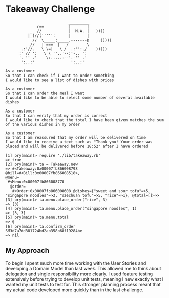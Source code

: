 Takeaway Challenge
==================
```
                            _________
              r==           |       |
           _  //            |  M.A. |   ))))
          |_)//(''''':      |       |
            //  \_____:_____.-------D     )))))
           //   | ===  |   /        \
       .:'//.   \ \=|   \ /  .:'':./    )))))
      :' // ':   \ \ ''..'--:'-.. ':
      '. '' .'    \:.....:--'.-'' .'
       ':..:'                ':..:'

 ```
 ```
 As a customer
 So that I can check if I want to order something
 I would like to see a list of dishes with prices

 As a customer
 So that I can order the meal I want
 I would like to be able to select some number of several available dishes

 As a customer
 So that I can verify that my order is correct
 I would like to check that the total I have been given matches the sum of the various dishes in my order

 As a customer
 So that I am reassured that my order will be delivered on time
 I would like to receive a text such as "Thank you! Your order was placed and will be delivered before 18:52" after I have ordered
 ```
 ```
 [1] pry(main)> require './lib/takeaway.rb'
=> true
[2] pry(main)> ta = Takeaway.new
=> #<Takeaway:0x00007fb866008798
 @bill=#<Bill:0x00007fb866008518>,
 @menu=
  #<Menu:0x00007fb866008770
   @order=
    #<Order:0x00007fb866008608 @dishes={"sweet and sour tofu"=>5, "singapore noodles"=>3, "szechuan tofu"=>5, "rice"=>1}, @total=[]>>>
[3] pry(main)> ta.menu.place_order("rice", 3)
=> [3]
[4] pry(main)> ta.menu.place_order("singapore noodles", 1)
=> [3, 3]
[5] pry(main)> ta.menu.total
=> 6
[6] pry(main)> ta.confirm_order
SM3d7a7dd381724bd2ab358b68f19284be
=> nil
```

My Approach
-------

To begin I spent much more time working with the User Stories and developing a Domain Model than last week.
This allowed me to think about delegation and single responsibility more clearly.
I used feature testing extensively before trying to develop unit tests, meaning I new exactly what I wanted my unit tests to test for.
This stronger planning process meant that my actual code developed more quickly than in the last challenge. 
